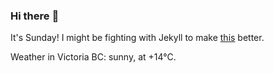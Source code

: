 ### Hi there :wave:

It's Sunday! I might be fighting with Jekyll to make [this](https://swissclubtoronto.ca) better.

Weather in Victoria BC: sunny, at +14°C.
